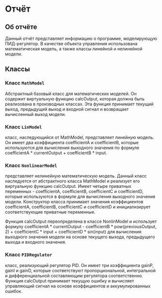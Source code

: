 # Отчёт

## Об отчёте 

Данный отчёт представляет информацию о программе, моделирующую ПИД-регулятор. В качестве объекта управления использована математическая модель, а также классы линейной и нелинейной модели.
## Классы

### Класс `MathModel`

Абстрактный базовый класс для математических моделей. Он содержит виртуальную функцию calcOutput, которая должна быть реализована в производных классах. Эта функция принимает текущий выход, предыдущий выход и входной сигнал и возвращает вычисленный выход модели.

### Класс `LinModel`

класс, наследующийся от MathModel, представляет линейную модель. Он имеет два коэффициента coefficientA и coefficientB, которые используются для вычисления выходного значения по формуле coefficientA * currentOutput + coefficientB * input.

### Класс `NonlinearModel`

представляет нелинейную математическую модель. Данный класс наследуется от абстрактного класса MathModel и реализует его виртуальную функцию calcOutput. Имеет четыре приватных переменных - coefficientA, coefficientB, coefficientC и coefficientD, которые используются в формуле для вычисления выходного значения модели. Конструктор класса принимает значения коэффициентов coefficientA, coefficientB, coefficientC и coefficientD и инициализирует соответствующие приватные переменные.

Функция calcOutput переопределена в классе NonlinModel и использует формулу coefficientA * currentOutput - coefficientB * pow(previousOutput, 2) + coefficientC * input + coefficientD * sin(input) для вычисления выходного значения модели на основе текущего выхода, предыдущего выхода и входного значения.

### Класс `PIDRegulator`

класс, реализующий регулятор PID. Он имеет три коэффициента gainP, gainI и gainD, которые соответствуют пропорциональной, интегральной и дифференциальной составляющим регулятора соответственно. Функция calcOutput принимает текущую ошибку и вычисляет управляющий сигнал на основе коэффициентов и аккумулированных ошибок.

